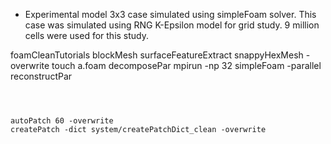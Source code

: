 * Experimental model 3x3 case simulated using simpleFoam solver. This case was simulated using RNG K-Epsilon model for grid study. 9 million cells were used for this study.

foamCleanTutorials
blockMesh
surfaceFeatureExtract
snappyHexMesh -overwrite
touch a.foam
decomposePar
mpirun -np 32 simpleFoam -parallel
reconstructPar
```



autoPatch 60 -overwrite 
createPatch -dict system/createPatchDict_clean -overwrite



